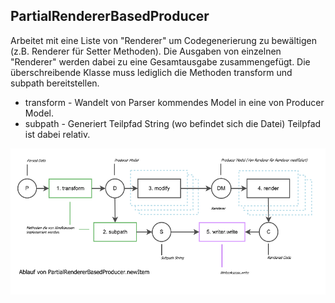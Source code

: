 ## PartialRendererBasedProducer
Arbeitet mit eine Liste von "Renderer" um Codegenerierung zu bewältigen 
(z.B. Renderer für Setter Methoden). Die  Ausgaben von einzelnen "Renderer"
werden dabei zu eine Gesamtausgabe zusammengefügt. Die überschreibende Klasse 
muss lediglich die Methoden transform und subpath bereitstellen.

* transform - Wandelt von Parser kommendes Model in eine von Producer Model.
* subpath - Generiert Teilpfad String (wo befindet sich die Datei) Teilpfad ist dabei relativ.

![Ablauf](src/site/resources/sequence-partial-renderer.png)